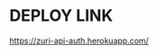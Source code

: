 # DEPLOY LINK
 <a href="https://zuri-api-auth.herokuapp.com/"> https://zuri-api-auth.herokuapp.com/ </a>